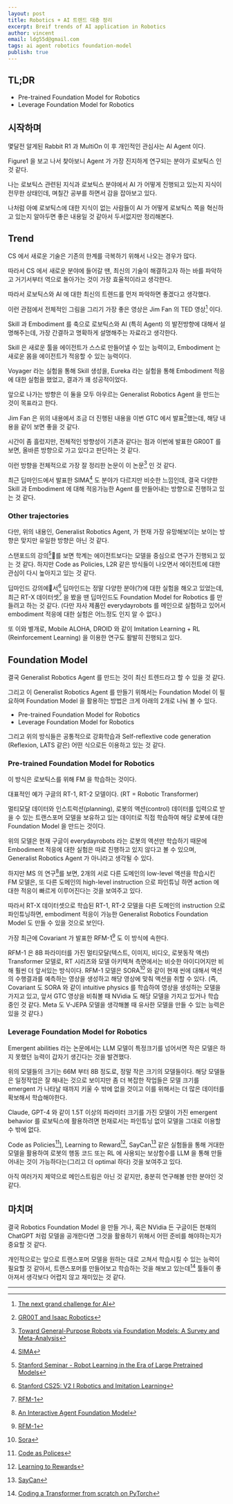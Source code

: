 ```yaml
---
layout: post
title: Robotics + AI 트렌드 대충 정리
excerpt: Breif trends of AI application in Robotics
author: vincent
email: ldg55d@gmail.com
tags: ai agent robotics foundation-model
publish: true
---
```


## TL;DR

- Pre-trained Foundation Model for Robotics
- Leverage Foundation Model for Robotics

## 시작하며

몇달전 알게된 Rabbit R1 과 MultiOn 이 후 개인적인 관심사는 AI Agent 이다.

Figure1 을 보고 나서 찾아보니 Agent 가 가장 진지하게 연구되는 분야가 로보틱스 인 것 같다.

나는 로보틱스 관련된 지식과 로보틱스 분야에서 AI 가 어떻게 진행되고 있는지 지식이 전무한 상태인데, 며칠간 공부를 하면서 감을 잡아보고 있다.

나처럼 아예 로보틱스에 대한 지식이 없는 사람들이 AI 가 어떻게 로보틱스 쪽을 혁신하고 있는지 알아두면 좋은 내용일 것 같아서 두서없지만 정리해본다.

## Trend

CS 에서 새로운 기술은 기존의 한계를 극복하기 위해서 나오는 경우가 많다.

따라서 CS 에서 새로운 분야에 들어갈 땐, 최신의 기술이 해결하고자 하는 바를 파악하고 거기서부터 역으로 돌아가는 것이 가장 효율적이라고 생각한다.

따라서 로보틱스와 AI 에 대한 최신의 트렌드를 먼저 파악하면 좋겠다고 생각했다.

이런 관점에서 전체적인 그림을 그리기 가장 좋은 영상은 Jim Fan 의 TED 영상[^1] 이다.

Skill 과 Embodiment 를 축으로 로보틱스와 AI (특히 Agent) 의 발전방향에 대해서 설명해주는데, 가장 간결하고 명확하게 설명해주는 자료라고 생각한다.

Skill 은 새로운 툴을 에이전트가 스스로 만들어낼 수 있는 능력이고, Embodiment 는 새로운 몸을 에이전트가 적응할 수 있는 능력이다.

Voyager 라는 실험을 통해 Skill 생성을, Eureka 라는 실험을 통해 Embodiment 적응에 대한 실험을 했었고, 결과가 꽤 성공적이었다.

앞으로 나가는 방향은 이 둘을 모두 아우르는 Generalist Robotics Agent 을 만드는 것이 목표라고 한다.

Jim Fan 은 위의 내용에서 조금 더 진행된 내용을 이번 GTC 에서 발표[^2]했는데, 해당 내용을 같이 보면 좋을 것 같다.

시간이 좀 흘렀지만, 전체적인 방향성이 기존과 같다는 점과 이번에 발표한 GR00T 를 보면, 올바른 방향으로 가고 있다고 판단하는 것 같다.

이런 방향을 전체적으로 가장 잘 정리한 논문이 이 논문[^9] 인 것 같다.

최근 딥마인드에서 발표한 SIMA[^4] 도 분야가 다르지만 비슷한 느낌인데, 결국 다양한 Skill 과 Embodiment 에 대해 적응가능한 Agent 를 만들어내는 방향으로 진행하고 있는 것 같다.

### Other trajectories

다만, 위의 내용인, Generalist Robotics Agent, 가 현재 가장 유망해보이는 보이는 방향은 맞지만 유일한 방향은 아닌 것 같다.

스탠포드의 강의[^5]를 보면 학계는 에이전트보다는 모델을 중심으로 연구가 진행되고 있는 것 같다. 하지만 Code as Policies, L2R 같은 방식들이 나오면서 에이전트에 대한 관심이 다시 높아지고 있는 것 같다.

딥마인드 강의에서[^6] 딥마인드는 정말 다양한 분야(?)에 대한 실험을 해오고 있었는데, 최근 RT-X 데이터셋[^7] 을 봤을 땐 딥마인드도 Foundation Model for Robotics 를 만들려고 하는 것 같다. (다만 자사 제품인 everydayrobots 를 메인으로 실험하고 있어서 embodiment 적응에 대한 실험은 어느정도 인지 알 수 없다.)

또 이와 별개로, Mobile ALOHA, DROID 와 같이 Imitation Learning + RL (Reinforcement Learning) 을 이용한 연구도 활발히 진행되고 있다.

## Foundation Model

결국 Generalist Robotics Agent 를 만드는 것이 최신 트렌드라고 할 수 있을 것 같다.

그리고 이 Generalist Robotics Agent 를 만들기 위해서는 Foundation Model 이 필요하며 Foundation Model 을 활용하는 방법은 크게 아래의 2개로 나눠 볼 수 있다.

- Pre-trained Foundation Model for Robotics
- Leverage Foundation Model for Robotics

그리고 위의 방식들은 공통적으로 강화학습과 Self-reflextive code generation (Reflexion, LATS 같은) 어떤 식으로든 이용하고 있는 것 같다.

### Pre-trained Foundation Model for Robotics

이 방식은 로보틱스를 위해 FM 을 학습하는 것이다.

대표적인 예가 구글의 RT-1, RT-2 모델이다. (RT = Robotic Transformer)

멀티모달 데이터와 인스트럭션(planning), 로봇의 액션(control) 데이터를 입력으로 받을 수 있는 트랜스포머 모델을 보유하고 있는 데이터로 직접 학습하여 해당 로봇에 대한 Foundation Model 을 만드는 것이다.

위의 모델은 현재 구글이 everydayrobots 라는 로봇의 액션만 학습하기 때문에 Embodiment 적응에 대한 실험은 따로 진행하고 있지 않다고 볼 수 있으며, Generalist Robotics Agent 가 아니라고 생각될 수 있다.

하지만 MS 의 연구[^8]를 보면, 2개의 서로 다른 도메인의 low-level 액션을 학습시킨 FM 모델은, 또 다른 도메인의 high-level instruction 으로 파인튜닝 하면 action 에 대한 적응이 빠르게 이루어진다는 것을 보여주고 있다.

따라서 RT-X 데이터셋으로 학습된 RT-1, RT-2 모델을 다른 도메인의 instruction 으로 파인튜닝하면, embodiment 적응이 가능한 Generalist Robotics Foundation Model 도 만들 수 있을 것으로 보인다.

가장 최근에 Covariant 가 발표한 RFM-1[^7] 도 이 방식에 속한다.

RFM-1 은 8B 파라미터를 가진 멀티모달(텍스트, 이미지, 비디오, 로봇동작 액션) Transformer 모델로, RT 시리즈와 모델 아키텍쳐 측면에서는 비슷한 아이디어지만 비해 훨씬 더 앞서있는 방식이다. RFM-1 모델은 SORA[^14] 와 같이 현재 씬에 대해서 액션의 수행결과를 예측하는 영상을 생성하고 해당 영상에 맞춰 액션을 취할 수 있다. (즉, Covariant 도 SORA 와 같이 intuitive physics 를 학습하여 영상을 생성하는 모델을 가지고 있고, 앞서 GTC 영상을 비춰볼 때 NVidia 도 해당 모델을 가지고 있거나 학습 중인 것 같다. Meta 도 V-JEPA 모델을 생각해볼 때 유사한 모델을 만들 수 있는 능력은 있을 것 같다.)

### Leverage Foundation Model for Robotics

Emergent abilities 라는 논문에서는 LLM 모델이 특정크기를 넘어서면 작은 모델은 하지 못했던 능력이 갑자기 생긴다는 것을 발견했다.

위의 모델들의 크기는 66M 부터 8B 정도로, 정말 작은 크기의 모델들이다. 해당 모델들은 일정작업은 잘 해내는 것으로 보이지만 좀 더 복잡한 작업들은 모델 크기를 emergent 가 나타날 때까지 키울 수 밖에 없을 것이고 이를 위해서는 더 많은 데이터를 확보해서 학습해야한다.

Claude, GPT-4 와 같이 1.5T 이상의 파라미터 크기를 가진 모델이 가진 emergent behavior 를 로보틱스에 활용하려면 현재로서는 파인튜닝 없이 모델을 그대로 이용할 수 밖에 없다.

Code as Policies[^10]], Learning to Reward[^11], SayCan[^12] 같은 실험들을 통해 거대한 모델을 활용하여 로봇의 행동 코드 또는 RL 에 사용되는 보상함수를 LLM 을 통해 만들어내는 것이 가능하다는(그리고 더 optimal 하다) 것을 보여주고 있다.

아직 여러가지 제약으로 메인스트림은 아닌 것 같지만, 충분히 연구해볼 만한 분야인 것 같다.

## 마치며

결국 Robotics Foundation Model 을 만들 거나, 혹은 NVidia 든 구글이든 현재의 ChatGPT 처럼 모델을 공개한다면 그것을 활용하기 위해서 어떤 준비를 해야하는지가 중요할 것 같다.

개인적으로는 앞으로 트랜스포머 모델을 원하는 대로 고쳐서 학습시킬 수 있는 능력이 필요할 것 같아서, 트랜스포머를 만들어보고 학습하는 것을 해보고 있는데[^13] 툴들이 좋아져서 생각보다 어렵지 않고 재미있는 것 같다.

---

[^1]: [The next grand challenge for AI](https://www.ted.com/talks/jim_fan_the_next_grand_challenge_for_ai)
[^2]: [GR00T and Isaac Robotics](https://www.youtube.com/watch?v=O3USP-na3PI)
[^3]: [Toward General-Purpose Robots via Foundation Models: A Survey and Meta-Analysis](https://arxiv.org/pdf/2312.08782.pdf)
[^4]: [SIMA](https://deepmind.google/discover/blog/sima-generalist-ai-agent-for-3d-virtual-environments/)
[^5]: [Stanford Seminar - Robot Learning in the Era of Large Pretrained Models](https://www.youtube.com/watch?v=zggAEHm8dXc)
[^6]: [Stanford CS25: V2 I Robotics and Imitation Learning](https://www.youtube.com/watch?v=ct4tdyyNDY4)
[^7]: [RFM-1](https://covariant.ai/insights/introducing-rfm-1-giving-robots-human-like-reasoning-capabilities/)
[^8]: [An Interactive Agent Foundation Model](https://arxiv.org/pdf/2402.05929.pdf)
[^9]: [Toward General-Purpose Robots via Foundation Models: A Survey and Meta-Analysis](https://arxiv.org/pdf/2312.08782.pdf)
[^10]: [Code as Polices](https://code-as-policies.github.io/)
[^11]: [Learning to Rewards](https://language-to-reward.github.io/)
[^12]: [SayCan](https://say-can.github.io/)
[^13]: [Coding a Transformer from scratch on PyTorch](https://www.youtube.com/watch?v=ISNdQcPhsts)
[^14]: [Sora](https://openai.com/blog/sora-first-impressions)
